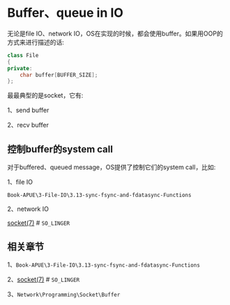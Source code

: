 # Buffer、queue in IO

无论是file IO、network IO，OS在实现的时候，都会使用buffer。如果用OOP的方式来进行描述的话:

```C++
class File
{
private:
    char buffer[BUFFER_SIZE];
};
```

最最典型的是socket，它有:

1、send buffer

2、recv buffer



## 控制buffer的system call

对于buffered、queued message，OS提供了控制它们的system call，比如:

1、file IO

`Book-APUE\3-File-IO\3.13-sync-fsync-and-fdatasync-Functions`

2、network IO

[socket(7)](https://man7.org/linux/man-pages/man7/socket.7.html)  # `SO_LINGER`	



## 相关章节

1、`Book-APUE\3-File-IO\3.13-sync-fsync-and-fdatasync-Functions`

2、[socket(7)](https://man7.org/linux/man-pages/man7/socket.7.html)  # `SO_LINGER`	

3、`Network\Programming\Socket\Buffer`
